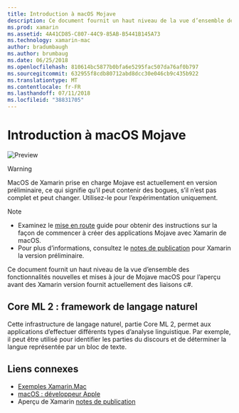 ```yaml
---
title: Introduction à macOS Mojave
description: Ce document fournit un haut niveau de la vue d’ensemble des fonctionnalités nouvelles et mises à jour de Mojave macOS pour l’aperçu avant des Xamarin version fournit actuellement des liaisons c#.
ms.prod: xamarin
ms.assetid: 4A41CD85-C807-44C9-85AB-B5441B145A73
ms.technology: xamarin-mac
author: bradumbaugh
ms.author: brumbaug
ms.date: 06/25/2018
ms.openlocfilehash: 810614bc5877b0bfa6e5295fac507da76af0b797
ms.sourcegitcommit: 632955f8cdb80712abd8dcc30e046cb9c435b922
ms.translationtype: MT
ms.contentlocale: fr-FR
ms.lasthandoff: 07/11/2018
ms.locfileid: "38831705"
---
```

# <a name="introduction-to-macos-mojave"></a>Introduction à macOS Mojave

![Preview](~/media/shared/preview.png)

> [!WARNING]
> MacOS de Xamarin prise en charge Mojave est actuellement en version préliminaire, ce qui signifie qu’il peut contenir des bogues, s’il n’est pas complet et peut changer. Utilisez-le pour l’expérimentation uniquement.

> [!NOTE]
> - Examinez le [mise en route](~/mac/platform/introduction-to-macos-mojave/get-started.md) guide pour obtenir des instructions sur la façon de commencer à créer des applications Mojave avec Xamarin de macOS.
> - Pour plus d’informations, consultez le [notes de publication](https://releases.xamarin.com/preview-release-xcode-10-beta/) pour Xamarin la version préliminaire.

Ce document fournit un haut niveau de la vue d’ensemble des fonctionnalités nouvelles et mises à jour de Mojave macOS pour l’aperçu avant des Xamarin version fournit actuellement des liaisons c#.

## <a name="core-ml-2-natural-language-framework"></a>Core ML 2 : framework de langage naturel

Cette infrastructure de langage naturel, partie Core ML 2, permet aux applications d’effectuer différents types d’analyse linguistique. Par exemple, il peut être utilisé pour identifier les parties du discours et de déterminer la langue représentée par un bloc de texte.

## <a name="related-links"></a>Liens connexes

- [Exemples Xamarin.Mac](https://developer.xamarin.com/samples/mac/)
- [macOS : développeur Apple](https://developer.apple.com/macos/)
- Aperçu de Xamarin [notes de publication](https://releases.xamarin.com/preview-release-xcode-10-beta/)
